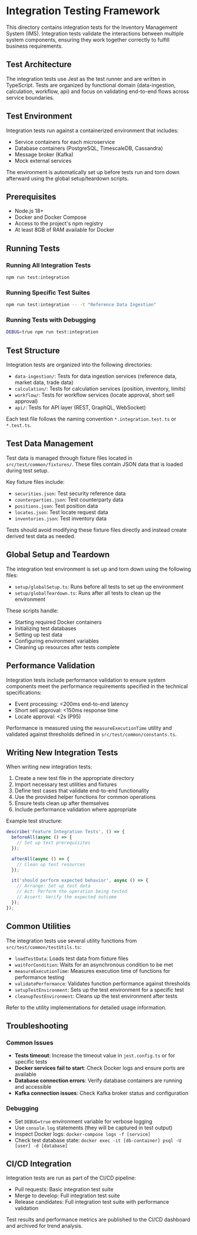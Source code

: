 # Integration Testing Framework

This directory contains integration tests for the Inventory Management System (IMS). Integration tests validate the interactions between multiple system components, ensuring they work together correctly to fulfill business requirements.

## Test Architecture

The integration tests use Jest as the test runner and are written in TypeScript. Tests are organized by functional domain (data-ingestion, calculation, workflow, api) and focus on validating end-to-end flows across service boundaries.

## Test Environment

Integration tests run against a containerized environment that includes:

- Service containers for each microservice
- Database containers (PostgreSQL, TimescaleDB, Cassandra)
- Message broker (Kafka)
- Mock external services

The environment is automatically set up before tests run and torn down afterward using the global setup/teardown scripts.

## Prerequisites

- Node.js 18+
- Docker and Docker Compose
- Access to the project's npm registry
- At least 8GB of RAM available for Docker

## Running Tests

### Running All Integration Tests

```bash
npm run test:integration
```

### Running Specific Test Suites

```bash
npm run test:integration -- -t "Reference Data Ingestion"
```

### Running Tests with Debugging

```bash
DEBUG=true npm run test:integration
```

## Test Structure

Integration tests are organized into the following directories:

- `data-ingestion/`: Tests for data ingestion services (reference data, market data, trade data)
- `calculation/`: Tests for calculation services (position, inventory, limits)
- `workflow/`: Tests for workflow services (locate approval, short sell approval)
- `api/`: Tests for API layer (REST, GraphQL, WebSocket)

Each test file follows the naming convention `*.integration.test.ts` or `*.test.ts`.

## Test Data Management

Test data is managed through fixture files located in `src/test/common/fixtures/`. These files contain JSON data that is loaded during test setup.

Key fixture files include:
- `securities.json`: Test security reference data
- `counterparties.json`: Test counterparty data
- `positions.json`: Test position data
- `locates.json`: Test locate request data
- `inventories.json`: Test inventory data

Tests should avoid modifying these fixture files directly and instead create derived test data as needed.

## Global Setup and Teardown

The integration test environment is set up and torn down using the following files:

- `setup/globalSetup.ts`: Runs before all tests to set up the environment
- `setup/globalTeardown.ts`: Runs after all tests to clean up the environment

These scripts handle:
- Starting required Docker containers
- Initializing test databases
- Setting up test data
- Configuring environment variables
- Cleaning up resources after tests complete

## Performance Validation

Integration tests include performance validation to ensure system components meet the performance requirements specified in the technical specifications:

- Event processing: <200ms end-to-end latency
- Short sell approval: <150ms response time
- Locate approval: <2s (P95)

Performance is measured using the `measureExecutionTime` utility and validated against thresholds defined in `src/test/common/constants.ts`.

## Writing New Integration Tests

When writing new integration tests:

1. Create a new test file in the appropriate directory
2. Import necessary test utilities and fixtures
3. Define test cases that validate end-to-end functionality
4. Use the provided helper functions for common operations
5. Ensure tests clean up after themselves
6. Include performance validation where appropriate

Example test structure:

```typescript
describe('Feature Integration Tests', () => {
  beforeAll(async () => {
    // Set up test prerequisites
  });

  afterAll(async () => {
    // Clean up test resources
  });

  it('should perform expected behavior', async () => {
    // Arrange: Set up test data
    // Act: Perform the operation being tested
    // Assert: Verify the expected outcome
  });
});
```

## Common Utilities

The integration tests use several utility functions from `src/test/common/testUtils.ts`:

- `loadTestData`: Loads test data from fixture files
- `waitForCondition`: Waits for an asynchronous condition to be met
- `measureExecutionTime`: Measures execution time of functions for performance testing
- `validatePerformance`: Validates function performance against thresholds
- `setupTestEnvironment`: Sets up the test environment for a specific test
- `cleanupTestEnvironment`: Cleans up the test environment after tests

Refer to the utility implementations for detailed usage information.

## Troubleshooting

### Common Issues

- **Tests timeout**: Increase the timeout value in `jest.config.ts` or for specific tests
- **Docker services fail to start**: Check Docker logs and ensure ports are available
- **Database connection errors**: Verify database containers are running and accessible
- **Kafka connection issues**: Check Kafka broker status and configuration

### Debugging

- Set `DEBUG=true` environment variable for verbose logging
- Use `console.log` statements (they will be captured in test output)
- Inspect Docker logs: `docker-compose logs -f [service]`
- Check test database state: `docker exec -it [db-container] psql -U [user] -d [database]`

## CI/CD Integration

Integration tests are run as part of the CI/CD pipeline:

- Pull requests: Basic integration test suite
- Merge to develop: Full integration test suite
- Release candidates: Full integration test suite with performance validation

Test results and performance metrics are published to the CI/CD dashboard and archived for trend analysis.